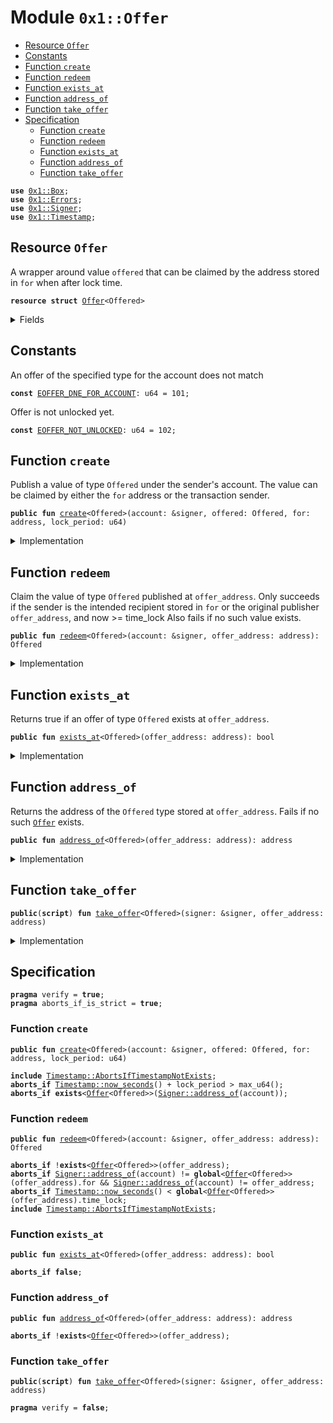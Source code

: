 
<a name="0x1_Offer"></a>

# Module `0x1::Offer`



-  [Resource `Offer`](#0x1_Offer_Offer)
-  [Constants](#@Constants_0)
-  [Function `create`](#0x1_Offer_create)
-  [Function `redeem`](#0x1_Offer_redeem)
-  [Function `exists_at`](#0x1_Offer_exists_at)
-  [Function `address_of`](#0x1_Offer_address_of)
-  [Function `take_offer`](#0x1_Offer_take_offer)
-  [Specification](#@Specification_1)
    -  [Function `create`](#@Specification_1_create)
    -  [Function `redeem`](#@Specification_1_redeem)
    -  [Function `exists_at`](#@Specification_1_exists_at)
    -  [Function `address_of`](#@Specification_1_address_of)
    -  [Function `take_offer`](#@Specification_1_take_offer)


<pre><code><b>use</b> <a href="Box.md#0x1_Box">0x1::Box</a>;
<b>use</b> <a href="Errors.md#0x1_Errors">0x1::Errors</a>;
<b>use</b> <a href="Signer.md#0x1_Signer">0x1::Signer</a>;
<b>use</b> <a href="Timestamp.md#0x1_Timestamp">0x1::Timestamp</a>;
</code></pre>



<a name="0x1_Offer_Offer"></a>

## Resource `Offer`

A wrapper around value <code>offered</code> that can be claimed by the address stored in <code>for</code> when after lock time.


<pre><code><b>resource</b> <b>struct</b> <a href="Offer.md#0x1_Offer">Offer</a>&lt;Offered&gt;
</code></pre>



<details>
<summary>Fields</summary>


<dl>
<dt>
<code>offered: Offered</code>
</dt>
<dd>

</dd>
<dt>
<code>for: address</code>
</dt>
<dd>

</dd>
<dt>
<code>time_lock: u64</code>
</dt>
<dd>

</dd>
</dl>


</details>

<a name="@Constants_0"></a>

## Constants


<a name="0x1_Offer_EOFFER_DNE_FOR_ACCOUNT"></a>

An offer of the specified type for the account does not match


<pre><code><b>const</b> <a href="Offer.md#0x1_Offer_EOFFER_DNE_FOR_ACCOUNT">EOFFER_DNE_FOR_ACCOUNT</a>: u64 = 101;
</code></pre>



<a name="0x1_Offer_EOFFER_NOT_UNLOCKED"></a>

Offer is not unlocked yet.


<pre><code><b>const</b> <a href="Offer.md#0x1_Offer_EOFFER_NOT_UNLOCKED">EOFFER_NOT_UNLOCKED</a>: u64 = 102;
</code></pre>



<a name="0x1_Offer_create"></a>

## Function `create`

Publish a value of type <code>Offered</code> under the sender's account. The value can be claimed by
either the <code>for</code> address or the transaction sender.


<pre><code><b>public</b> <b>fun</b> <a href="Offer.md#0x1_Offer_create">create</a>&lt;Offered&gt;(account: &signer, offered: Offered, for: address, lock_period: u64)
</code></pre>



<details>
<summary>Implementation</summary>


<pre><code><b>public</b> <b>fun</b> <a href="Offer.md#0x1_Offer_create">create</a>&lt;Offered: store&gt;(account: &signer, offered: Offered, for: address, lock_period: u64) {
    <b>let</b> time_lock = <a href="Timestamp.md#0x1_Timestamp_now_seconds">Timestamp::now_seconds</a>() + lock_period;
    //TODO should support multi <a href="Offer.md#0x1_Offer">Offer</a>?
    move_to(account, <a href="Offer.md#0x1_Offer">Offer</a>&lt;Offered&gt; { offered, for, time_lock });
}
</code></pre>



</details>

<a name="0x1_Offer_redeem"></a>

## Function `redeem`

Claim the value of type <code>Offered</code> published at <code>offer_address</code>.
Only succeeds if the sender is the intended recipient stored in <code>for</code> or the original
publisher <code>offer_address</code>, and now >= time_lock
Also fails if no such value exists.


<pre><code><b>public</b> <b>fun</b> <a href="Offer.md#0x1_Offer_redeem">redeem</a>&lt;Offered&gt;(account: &signer, offer_address: address): Offered
</code></pre>



<details>
<summary>Implementation</summary>


<pre><code><b>public</b> <b>fun</b> <a href="Offer.md#0x1_Offer_redeem">redeem</a>&lt;Offered: store&gt;(account: &signer, offer_address: address): Offered <b>acquires</b> <a href="Offer.md#0x1_Offer">Offer</a> {
    <b>let</b> <a href="Offer.md#0x1_Offer">Offer</a>&lt;Offered&gt; { offered, for, time_lock } = move_from&lt;<a href="Offer.md#0x1_Offer">Offer</a>&lt;Offered&gt;&gt;(offer_address);
    <b>let</b> sender = <a href="Signer.md#0x1_Signer_address_of">Signer::address_of</a>(account);
    <b>let</b> now = <a href="Timestamp.md#0x1_Timestamp_now_seconds">Timestamp::now_seconds</a>();
    <b>assert</b>(sender == for || sender == offer_address, <a href="Errors.md#0x1_Errors_invalid_argument">Errors::invalid_argument</a>(<a href="Offer.md#0x1_Offer_EOFFER_DNE_FOR_ACCOUNT">EOFFER_DNE_FOR_ACCOUNT</a>));
    <b>assert</b>(now &gt;= time_lock, <a href="Errors.md#0x1_Errors_not_published">Errors::not_published</a>(<a href="Offer.md#0x1_Offer_EOFFER_NOT_UNLOCKED">EOFFER_NOT_UNLOCKED</a>));
    offered
}
</code></pre>



</details>

<a name="0x1_Offer_exists_at"></a>

## Function `exists_at`

Returns true if an offer of type <code>Offered</code> exists at <code>offer_address</code>.


<pre><code><b>public</b> <b>fun</b> <a href="Offer.md#0x1_Offer_exists_at">exists_at</a>&lt;Offered&gt;(offer_address: address): bool
</code></pre>



<details>
<summary>Implementation</summary>


<pre><code><b>public</b> <b>fun</b> <a href="Offer.md#0x1_Offer_exists_at">exists_at</a>&lt;Offered: store&gt;(offer_address: address): bool {
    <b>exists</b>&lt;<a href="Offer.md#0x1_Offer">Offer</a>&lt;Offered&gt;&gt;(offer_address)
}
</code></pre>



</details>

<a name="0x1_Offer_address_of"></a>

## Function `address_of`

Returns the address of the <code>Offered</code> type stored at <code>offer_address</code>.
Fails if no such <code><a href="Offer.md#0x1_Offer">Offer</a></code> exists.


<pre><code><b>public</b> <b>fun</b> <a href="Offer.md#0x1_Offer_address_of">address_of</a>&lt;Offered&gt;(offer_address: address): address
</code></pre>



<details>
<summary>Implementation</summary>


<pre><code><b>public</b> <b>fun</b> <a href="Offer.md#0x1_Offer_address_of">address_of</a>&lt;Offered: store&gt;(offer_address: address): address <b>acquires</b> <a href="Offer.md#0x1_Offer">Offer</a> {
    borrow_global&lt;<a href="Offer.md#0x1_Offer">Offer</a>&lt;Offered&gt;&gt;(offer_address).for
}
</code></pre>



</details>

<a name="0x1_Offer_take_offer"></a>

## Function `take_offer`



<pre><code><b>public</b>(<b>script</b>) <b>fun</b> <a href="Offer.md#0x1_Offer_take_offer">take_offer</a>&lt;Offered&gt;(signer: &signer, offer_address: address)
</code></pre>



<details>
<summary>Implementation</summary>


<pre><code><b>public</b>(<b>script</b>) <b>fun</b> <a href="Offer.md#0x1_Offer_take_offer">take_offer</a>&lt;Offered: store&gt;(
    signer: &signer,
    offer_address: address,
) <b>acquires</b> <a href="Offer.md#0x1_Offer">Offer</a> {
    <b>let</b> offered = <a href="Offer.md#0x1_Offer_redeem">redeem</a>&lt;Offered&gt;(signer, offer_address);
    <a href="Box.md#0x1_Box_put">Box::put</a>(signer, offered);
}
</code></pre>



</details>

<a name="@Specification_1"></a>

## Specification



<pre><code><b>pragma</b> verify = <b>true</b>;
<b>pragma</b> aborts_if_is_strict = <b>true</b>;
</code></pre>



<a name="@Specification_1_create"></a>

### Function `create`


<pre><code><b>public</b> <b>fun</b> <a href="Offer.md#0x1_Offer_create">create</a>&lt;Offered&gt;(account: &signer, offered: Offered, for: address, lock_period: u64)
</code></pre>




<pre><code><b>include</b> <a href="Timestamp.md#0x1_Timestamp_AbortsIfTimestampNotExists">Timestamp::AbortsIfTimestampNotExists</a>;
<b>aborts_if</b> <a href="Timestamp.md#0x1_Timestamp_now_seconds">Timestamp::now_seconds</a>() + lock_period &gt; max_u64();
<b>aborts_if</b> <b>exists</b>&lt;<a href="Offer.md#0x1_Offer">Offer</a>&lt;Offered&gt;&gt;(<a href="Signer.md#0x1_Signer_address_of">Signer::address_of</a>(account));
</code></pre>



<a name="@Specification_1_redeem"></a>

### Function `redeem`


<pre><code><b>public</b> <b>fun</b> <a href="Offer.md#0x1_Offer_redeem">redeem</a>&lt;Offered&gt;(account: &signer, offer_address: address): Offered
</code></pre>




<pre><code><b>aborts_if</b> !<b>exists</b>&lt;<a href="Offer.md#0x1_Offer">Offer</a>&lt;Offered&gt;&gt;(offer_address);
<b>aborts_if</b> <a href="Signer.md#0x1_Signer_address_of">Signer::address_of</a>(account) != <b>global</b>&lt;<a href="Offer.md#0x1_Offer">Offer</a>&lt;Offered&gt;&gt;(offer_address).for && <a href="Signer.md#0x1_Signer_address_of">Signer::address_of</a>(account) != offer_address;
<b>aborts_if</b> <a href="Timestamp.md#0x1_Timestamp_now_seconds">Timestamp::now_seconds</a>() &lt; <b>global</b>&lt;<a href="Offer.md#0x1_Offer">Offer</a>&lt;Offered&gt;&gt;(offer_address).time_lock;
<b>include</b> <a href="Timestamp.md#0x1_Timestamp_AbortsIfTimestampNotExists">Timestamp::AbortsIfTimestampNotExists</a>;
</code></pre>



<a name="@Specification_1_exists_at"></a>

### Function `exists_at`


<pre><code><b>public</b> <b>fun</b> <a href="Offer.md#0x1_Offer_exists_at">exists_at</a>&lt;Offered&gt;(offer_address: address): bool
</code></pre>




<pre><code><b>aborts_if</b> <b>false</b>;
</code></pre>



<a name="@Specification_1_address_of"></a>

### Function `address_of`


<pre><code><b>public</b> <b>fun</b> <a href="Offer.md#0x1_Offer_address_of">address_of</a>&lt;Offered&gt;(offer_address: address): address
</code></pre>




<pre><code><b>aborts_if</b> !<b>exists</b>&lt;<a href="Offer.md#0x1_Offer">Offer</a>&lt;Offered&gt;&gt;(offer_address);
</code></pre>



<a name="@Specification_1_take_offer"></a>

### Function `take_offer`


<pre><code><b>public</b>(<b>script</b>) <b>fun</b> <a href="Offer.md#0x1_Offer_take_offer">take_offer</a>&lt;Offered&gt;(signer: &signer, offer_address: address)
</code></pre>




<pre><code><b>pragma</b> verify = <b>false</b>;
</code></pre>

